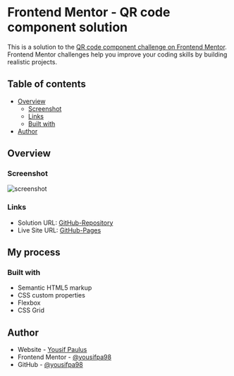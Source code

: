 # Frontend Mentor - QR code component solution

This is a solution to the [QR code component challenge on Frontend Mentor](https://www.frontendmentor.io/challenges/qr-code-component-iux_sIO_H). Frontend Mentor challenges help you improve your coding skills by building realistic projects. 

## Table of contents

- [Overview](#overview)
  - [Screenshot](#screenshot)
  - [Links](#links)
  - [Built with](#built-with)
- [Author](#author)


## Overview

### Screenshot

![screenshot](./images/screenshot.png)

### Links

- Solution URL: [GitHub-Repository](https://github.com/yousifpa98/FM_qr-code-component)
- Live Site URL: [GitHub-Pages](https://yousifpa98.github.io/FM_qr-code-component/)

## My process

### Built with

- Semantic HTML5 markup
- CSS custom properties
- Flexbox
- CSS Grid

## Author

- Website - [Yousif Paulus](https://yousifpaulus.dev)
- Frontend Mentor - [@yousifpa98](https://www.frontendmentor.io/profile/yousifpa98)
- GitHub - [@yousifpa98](https://www.github.com/yousifpa98)